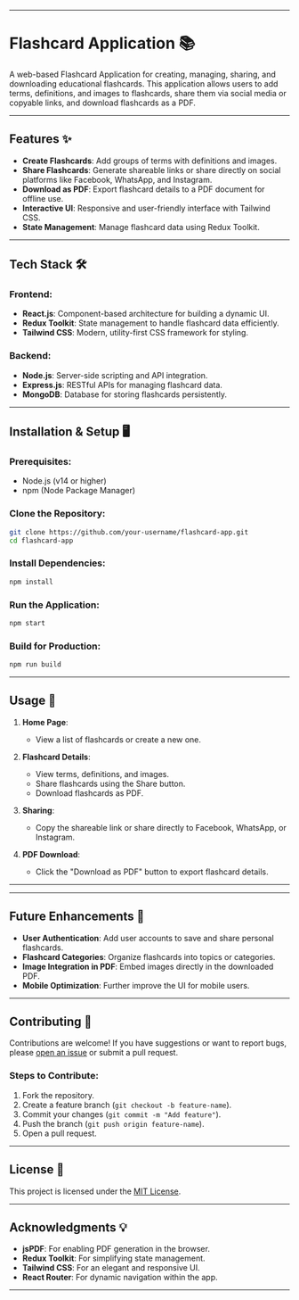 

---

# Flashcard Application 📚  

A web-based Flashcard Application for creating, managing, sharing, and downloading educational flashcards. This application allows users to add terms, definitions, and images to flashcards, share them via social media or copyable links, and download flashcards as a PDF.

---

## Features ✨

- **Create Flashcards**: Add groups of terms with definitions and images.  
- **Share Flashcards**: Generate shareable links or share directly on social platforms like Facebook, WhatsApp, and Instagram.  
- **Download as PDF**: Export flashcard details to a PDF document for offline use.  
- **Interactive UI**: Responsive and user-friendly interface with Tailwind CSS.  
- **State Management**: Manage flashcard data using Redux Toolkit.

---

## Tech Stack 🛠️

### Frontend:
- **React.js**: Component-based architecture for building a dynamic UI.
- **Redux Toolkit**: State management to handle flashcard data efficiently.
- **Tailwind CSS**: Modern, utility-first CSS framework for styling.

### Backend:
- **Node.js**: Server-side scripting and API integration.
- **Express.js**: RESTful APIs for managing flashcard data.
- **MongoDB**: Database for storing flashcards persistently.

---

## Installation & Setup 🖥️

### Prerequisites:
- Node.js (v14 or higher)
- npm (Node Package Manager)

### Clone the Repository:
```bash
git clone https://github.com/your-username/flashcard-app.git
cd flashcard-app
```

### Install Dependencies:
```bash
npm install
```

### Run the Application:
```bash
npm start
```

### Build for Production:
```bash
npm run build
```

---

## Usage 🚀

1. **Home Page**:
   - View a list of flashcards or create a new one.
   
2. **Flashcard Details**:
   - View terms, definitions, and images.
   - Share flashcards using the Share button.
   - Download flashcards as PDF.

3. **Sharing**:
   - Copy the shareable link or share directly to Facebook, WhatsApp, or Instagram.

4. **PDF Download**:
   - Click the "Download as PDF" button to export flashcard details.

---



---

## Future Enhancements 🌟

- **User Authentication**: Add user accounts to save and share personal flashcards.
- **Flashcard Categories**: Organize flashcards into topics or categories.
- **Image Integration in PDF**: Embed images directly in the downloaded PDF.
- **Mobile Optimization**: Further improve the UI for mobile users.

---

## Contributing 🤝

Contributions are welcome! If you have suggestions or want to report bugs, please [open an issue](https://github.com/your-username/flashcard-app/issues) or submit a pull request.  

### Steps to Contribute:
1. Fork the repository.
2. Create a feature branch (`git checkout -b feature-name`).
3. Commit your changes (`git commit -m "Add feature"`).
4. Push the branch (`git push origin feature-name`).
5. Open a pull request.

---

## License 📜

This project is licensed under the [MIT License](LICENSE).  

---

## Acknowledgments 💡

- **jsPDF**: For enabling PDF generation in the browser.
- **Redux Toolkit**: For simplifying state management.
- **Tailwind CSS**: For an elegant and responsive UI.
- **React Router**: For dynamic navigation within the app.

---

